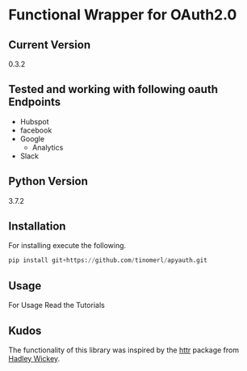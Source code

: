 # Functional Wrapper for OAuth2.0

## Current Version
0.3.2

## Tested and working with following oauth Endpoints
* Hubspot 
* facebook
* Google 
    * Analytics
* Slack

## Python Version
3.7.2

## Installation
For installing execute the following.
```python 
pip install git+https://github.com/tinomerl/apyauth.git
```

## Usage
For Usage Read the Tutorials

## Kudos
The functionality of this library was inspired by the [httr](https://github.com/r-lib/httr) package from [Hadley Wickey](http://hadley.nz/).
